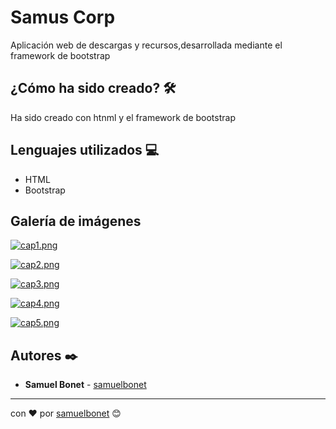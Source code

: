 # Samus Corp 
Aplicación web de descargas y recursos,desarrollada mediante el framework de bootstrap

## ¿Cómo ha sido creado? 🛠️
Ha sido creado con htnml y el framework de bootstrap

## Lenguajes utilizados 💻
- HTML
- Bootstrap

## Galería de imágenes
[![cap1.png](https://i.postimg.cc/wB7RV86q/cap1.png)](https://postimg.cc/wtYBqryZ)

[![cap2.png](https://i.postimg.cc/MKqcLjWr/cap2.png)](https://postimg.cc/c6k4gCtQ)

[![cap3.png](https://i.postimg.cc/sg0v165t/cap3.png)](https://postimg.cc/w1L6GkfV)

[![cap4.png](https://i.postimg.cc/T19PxCRN/cap4.png)](https://postimg.cc/9wD2tPwy)

[![cap5.png](https://i.postimg.cc/VkTkzS8w/cap5.png)](https://postimg.cc/K1P2N8jp)

## Autores ✒️

* **Samuel Bonet** - [samuelbonet](https://github.com/samuelbonet)
 



---
con ❤️ por [samuelbonet](https://github.com/samuelbonet) 😊


